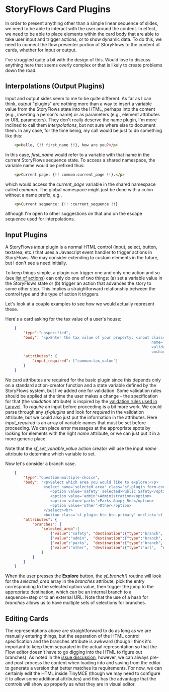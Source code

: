 # StoryFlows Card Plugins

In order to present anything other than a simple linear sequence of slides, we need to be able to interact with the user around the content. In effect, we need to be able to place elements within the card body that are able to take user input and trigger actions, or to show dynamic data. To do this, we need to connect the flow presenter portion of StoryFlows to the content of cards, whether for input or output.

I've struggled quite a bit with the design of this. Would love to discuss anything here that seems overly complex or that is likely to create problems down the road.

## Interpolations (Output Plugins)

Input and output sides seem to me to be quite different. As far as I can think, _output_ "plugins" are nothing more than a way to insert a variable value from the StoryFlows state into the HTML, perhaps into the content (e.g., inserting a person's name) or as parameters (e.g., element attributes or URL parameters). They don't really deserve the name plugin, I'm more inclined to call them _interpolations_, but not sure where else to document them. In any case, for the time being, my call would be just to do something like this:
```html
    <p>Hello, {!! first_name !!}, how are you?</p>
```
In this case, _first_name_ would refer to a variable with that name in the current StoryFlows sequence state. To access a shared namespace, the variable name would be prefixed thus:
```html
    <p>Current page: {!! common:current_page !!}.</p>
```
which would access the _current_page_ variable in the shared namespace called _common_. The global namespace might just be done with a colon without a name prefix, e.g.,
```html
    <p>Current sequence: {!! :current_sequence !!}
```
although I'm open to other suggestions on that and on the escape sequence used for interpolations.

## Input Plugins

A StoryFlows _input_ plugin is a normal HTML control (input, select, button, textarea, etc.) that uses a Javascript event handler to trigger actions in StoryFlows. We may consider extending to custom elements in the future, but I don't see a need initially.

To keep things simple, a plugin can trigger one and only one action and so (see [list of actions](flow.md#list-of-actions)) can only do one of two things: (a) set a variable value in the StoryFlows state or (b) trigger an action that advances the story to some other step. This implies a straightforward relationship between the control type and the type of action it triggers.

Let's look at a couple examples to see how we would actually represent these.

Here's a card asking for the tax value of a user's house:

```json
    {
        "type":"unspecified",
        "body": "<p>Enter the tax value of your property: <input class='sf-plugin form-control' type='text' 
                                                                 name='common:tax_value'
                                                                 validation='numeric|min:0' value='{!! common:tax_value !!}'
                                                                 onchange='sf_set_variable_value()'>.</p>",
        "attributes": {
            "input_required": ["common:tax_value"]
        }
    }
```
No card attributes are required for the basic plugin since this depends only on a standard action-creator function and a state variable defined by the StoryFlows system, but I've added one for validation. Some validation rules should be applied at the time the user makes a change - the specification for that (the _validation_ attribute) is inspired by the [validation rules used in Laravel](http://laravel.com/docs/5.1/validation#available-validation-rules). To _require_ an input before proceeding is a bit more work. We could parse through any _sf-plugins_ and look for _required_ in the validation attribute, but we could also just put the information in the attributes. Here _input_required_ is an array of variable names that must be set before proceeding. We can place error messages at the appropriate spots by looking for elements with the right _name_ attribute, or we can just put it in a more generic place.

Note that the _sf_set_variable_value_ action creator will use the input _name_ attribute to determine which variable to set.

Now let's consider a branch case.

```json
    {
        "type":"question-multiple-choice",
        "body": "<p>Select which area you would like to explore:</p>
                 <select name='selected_area' class='sf-plugin form-control' onchange='sf_set_variable_value()'>
                    <option value='safety' selected>Public Safety</option>
                    <option value='admin'>Administration</option>
                    <option value='parks'>Parks &amp; Rec</option>
                    <option value='other'>Other</option>
                 </select><br>
                 <button class='sf-plugin btn btn-primary' onclick='sf_branch()'>Explore</button>",
        "attributes": {
            "branches": {
                "selected_area":[
                    {"value":"safety", "destination":{"type":"branch", "sequence":21, "step":0}},
                    {"value":"admin",  "destination":{"type":"branch", "sequence":21, "step":0}},
                    {"value":"parks",  "destination":{"type":"branch", "sequence":21, "step":0}},
                    {"value":"other",  "destination":{"type":"url",  "url":"http://www.ashevillenc.gov/Departments/CapitalProjectsManagement.aspx"}}
                ]
            }
        }
    }
```
When the user presses the __Explore__ button, the _sf_branch()_ routine will look for the _selected_area_ array in the _branches_ attribute, pick the entry corresponding to the selected option value, then trigger the jump to the appropriate destination, which can be an internal branch to a sequence+step or to an external URL. Note that the use of a hash for _branches_ allows us to have multiple sets of selections for branches.

## Editing Cards
The representations above are straightforward to do as long as we are manually entering things, but the separation of the HTML control specification and the branches attribute is awkward (though I think it's important to keep them separated in the actual representation so that the Flow editor doesn't have to go digging into the HTML to figure out branches). As noted in the [issue discussion](https://github.com/DemocracyApps/storyflows/issues/1), however, we can always pre- and post-process the content when loading into and saving from the editor to generate a version that better matches its requirements. For now, we can certainly edit the HTML inside TinyMCE (though we may need to configure it to allow some additional attributes) and this has the advantage that the controls will show up properly as what they are in visual editor.


